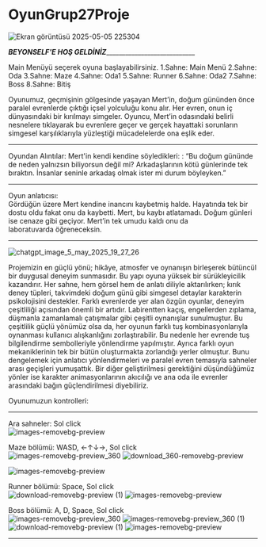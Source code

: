 # OyunGrup27Proje

![Ekran görüntüsü 2025-05-05 225304](https://github.com/user-attachments/assets/139c349c-3fd0-4097-9203-a632a49c7ff7)


_________________________________BEYONSELF'E HOŞ GELDİNİZ_____________________________________________________________

Main Menüyü seçerek oyuna başlayabilirsiniz. 
1.Sahne: Main Menü
2.Sahne: Oda
3.Sahne: Maze
4.Sahne: Oda1
5.Sahne: Runner
6.Sahne: Oda2
7.Sahne: Boss
8.Sahne: Bitiş

Oyunumuz, geçmişinin gölgesinde yaşayan Mert’in, doğum gününden önce paralel evrenlerde çıktığı içsel yolculuğu konu alır.
Her evren, onun iç dünyasındaki bir kırılmayı simgeler. Oyuncu, Mert’in odasındaki belirli nesnelere tıklayarak bu evrenlere geçer ve gerçek hayattaki sorunların simgesel karşılıklarıyla yüzleştiği mücadelelerde ona eşlik eder.
____________________________________________________________________________________________________________________________________________________________________________________________________________________
Oyundan Alıntılar:
Mert'in kendi kendine söyledikleri:  : “Bu doğum gününde de neden yalnızsın biliyorsun değil mi? Arkadaşlarının kötü günlerinde tek bıraktın. İnsanlar seninle arkadaş olmak ister mi durum böyleyken.”
______________________________________________________________________________________________________________________________________________________________________________________________________________
 Oyun anlatıcısı:                                                                                                                                                                                            
 Gördüğün üzere Mert kendine inancını kaybetmiş halde. Hayatında tek bir dostu oldu fakat onu da kaybetti. Mert, bu kaybı atlatamadı. Doğum günleri ise cenaze gibi geçiyor. Mert’in tek umudu kaldı onu da   
 laboratuvarda öğreneceksin.                                                                                                                                                                                  
______________________________________________________________________________________________________________________________________________________________________________________________________________

![chatgpt_image_5_may_2025_19_27_26](https://github.com/user-attachments/assets/ece7f11e-9d27-4351-9067-694457b020ed)


Projemizin en güçlü yönü; hikâye, atmosfer ve oynanışın birleşerek bütüncül bir duygusal deneyim sunmasıdır. 
Bu yapı oyuna yüksek bir sürükleyicilik kazandırır.
Her sahne, hem görsel hem de anlatı diliyle aktarılırken; kırık deney tüpleri, takvimdeki doğum günü gibi simgesel detaylar karakterin psikolojisini destekler. 
Farklı evrenlerde yer alan özgün oyunlar, deneyim çeşitliliği açısından önemli bir artıdır.
Labirentten kaçış, engellerden zıplama, düşmanla zamanlamalı çatışmalar gibi çeşitli oynanışlar sunulmuştur.
Bu çeşitlilik güçlü yönümüz olsa da, her oyunun farklı tuş kombinasyonlarıyla oynanması kullanıcı alışkanlığını zorlaştırabilir.
Bu nedenle her evrende tuş bilgilendirme sembolleriyle yönlendirme yapılmıştır. Ayrıca farklı oyun mekaniklerinin tek bir bütün oluşturmakta zorlandığı yerler olmuştur.
Bunu dengelemek için anlatıcı yönlendirmeleri ve paralel evren temasıyla sahneler arası geçişleri yumuşattık.
Bir diğer geliştirilmesi gerektiğini düşündüğümüz yönler ise karakter animasyonlarının akıcılığı ve ana oda ile evrenler arasındaki bağın güçlendirilmesi diyebiliriz.

Oyunumuzun kontrolleri:
_______________________________________________
 Ara sahneler: Sol click                      
![images-removebg-preview](https://github.com/user-attachments/assets/1e9e3397-7968-48ae-84c0-d9a018ffac6c)            


 Maze bölümü: WASD, ←↑↓→, Sol click           
 ![images-removebg-preview_360](https://github.com/user-attachments/assets/635ede0b-0f67-4426-b572-c174b9028046)       ![download_360-removebg-preview](https://github.com/user-attachments/assets/406d9afd-7b2b-4e5e-aa17-39654ce8c2d5)   
   
![images-removebg-preview](https://github.com/user-attachments/assets/1e9e3397-7968-48ae-84c0-d9a018ffac6c)     

 Runner bölümü: Space, Sol click              
![download-removebg-preview (1)](https://github.com/user-attachments/assets/4ae71b7b-db7a-41c3-85c0-ce801256b41d)      ![images-removebg-preview](https://github.com/user-attachments/assets/1e9e3397-7968-48ae-84c0-d9a018ffac6c)

 Boss bölümü: A, D, Space, Sol click      
![images-removebg-preview_360](https://github.com/user-attachments/assets/230a1253-e4aa-4cde-8783-cc27d4149308)       ![images-removebg-preview_360 (1)](https://github.com/user-attachments/assets/6ea62fac-c131-4186-a937-08aad8ff672f)
![download-removebg-preview (1)](https://github.com/user-attachments/assets/9d0998be-aeb6-4226-a6e3-33516255931c)     ![images-removebg-preview](https://github.com/user-attachments/assets/1e9e3397-7968-48ae-84c0-d9a018ffac6c)



_____________________________________________
